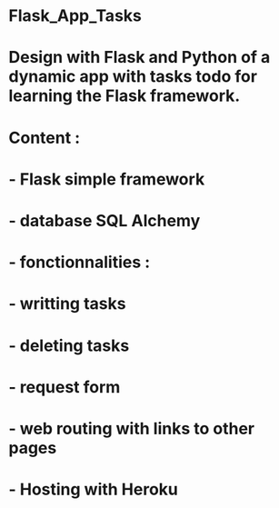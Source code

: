 # Flask_App_Tasks
# Design with Flask and Python of a dynamic app with tasks todo for learning the Flask framework.

#     Content : 
#     - Flask simple framework
#     - database SQL Alchemy
    
#     - fonctionnalities :
#         - writting tasks
#         - deleting tasks
#         - request form
#         - web routing with links to other pages
#         - Hosting with Heroku
